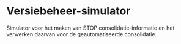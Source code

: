 # Versiebeheer-simulator
Simulator voor het maken van STOP consolidatie-informatie en het verwerken daarvan voor de geautomatiseerde consolidatie.
